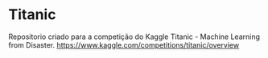 # Titanic
Repositorio criado para a competição do Kaggle Titanic - Machine Learning from Disaster.
https://www.kaggle.com/competitions/titanic/overview

